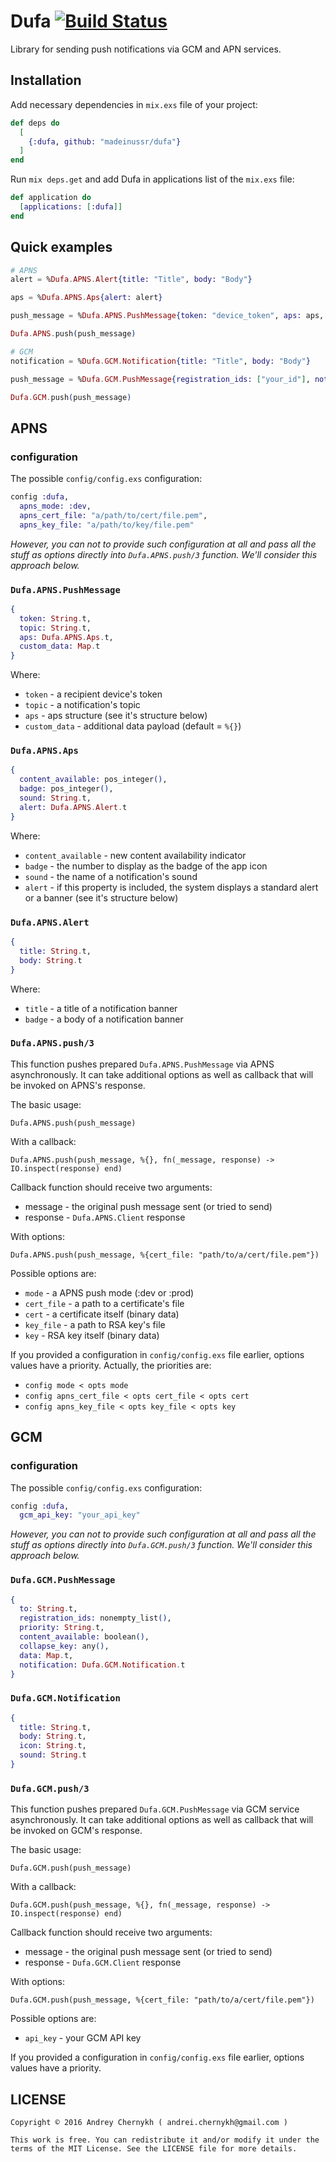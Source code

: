 # Dufa [![Build Status](https://img.shields.io/travis/madeinussr/dufa.svg?style=flat)](https://travis-ci.org/madeinussr/dufa)

Library for sending push notifications via GCM and APN services.

## Installation

Add necessary dependencies in `mix.exs` file of your project:

```elixir
def deps do
  [
    {:dufa, github: "madeinussr/dufa"}
  ]
end
```

Run `mix deps.get` and add Dufa in applications list of the `mix.exs` file:

```elixir
def application do
  [applications: [:dufa]]
end
```

## Quick examples

```elixir
# APNS
alert = %Dufa.APNS.Alert{title: "Title", body: "Body"}

aps = %Dufa.APNS.Aps{alert: alert}

push_message = %Dufa.APNS.PushMessage{token: "device_token", aps: aps, custom_data: %{key: "value"}}

Dufa.APNS.push(push_message)

# GCM
notification = %Dufa.GCM.Notification{title: "Title", body: "Body"}

push_message = %Dufa.GCM.PushMessage{registration_ids: ["your_id"], notification: notification, data: %{key: "value"}}

Dufa.GCM.push(push_message)
```

## APNS

### configuration

The possible `config/config.exs` configuration:

```elixir
config :dufa,
  apns_mode: :dev,
  apns_cert_file: "a/path/to/cert/file.pem",
  apns_key_file: "a/path/to/key/file.pem"
```

_However, you can not to provide such configuration at all and pass all the stuff as options directly into `Dufa.APNS.push/3` function._
_We'll consider this approach below._

### `Dufa.APNS.PushMessage`

```elixir
{
  token: String.t,
  topic: String.t,
  aps: Dufa.APNS.Aps.t,
  custom_data: Map.t
}
```

Where:

* `token` - a recipient device's token
* `topic` - a notification's topic
* `aps` - aps structure (see it's structure below)
* `custom_data` - additional data payload (default = `%{}`)

### `Dufa.APNS.Aps`

```elixir
{
  content_available: pos_integer(),
  badge: pos_integer(),
  sound: String.t,
  alert: Dufa.APNS.Alert.t
}
```

Where:

* `content_available` - new content availability indicator
* `badge` - the number to display as the badge of the app icon
* `sound` - the name of a notification's sound
* `alert` - if this property is included, the system displays a standard alert or a banner (see it's structure below)

### `Dufa.APNS.Alert`

```elixir
{
  title: String.t,
  body: String.t
}
```

Where:

* `title` - a title of a notification banner
* `badge` - a body of a notification banner

### `Dufa.APNS.push/3`

This function pushes prepared `Dufa.APNS.PushMessage` via APNS asynchronously.
It can take additional options as well as callback that will be invoked on APNS's response.

The basic usage:

`Dufa.APNS.push(push_message)`

With a callback:

`Dufa.APNS.push(push_message, %{}, fn(_message, response) -> IO.inspect(response) end)`

Callback function should receive two arguments:

* message - the original push message sent (or tried to send)
* response - `Dufa.APNS.Client` response

With options:

`Dufa.APNS.push(push_message, %{cert_file: "path/to/a/cert/file.pem"})`

Possible options are:

* `mode` - a APNS push mode (:dev or :prod)
* `cert_file` - a path to a certificate's file
* `cert` - a certificate itself (binary data)
* `key_file` - a path to RSA key's file
* `key` - RSA key itself (binary data)

If you provided a configuration in `config/config.exs` file earlier, options values have a priority.
Actually, the priorities are:

* `config mode < opts mode`
* `config apns_cert_file < opts cert_file < opts cert`
* `config apns_key_file < opts key_file < opts key`

## GCM

### configuration

The possible `config/config.exs` configuration:

```elixir
config :dufa,
  gcm_api_key: "your_api_key"
```

_However, you can not to provide such configuration at all and pass all the stuff as options directly into `Dufa.GCM.push/3` function._
_We'll consider this approach below._

### `Dufa.GCM.PushMessage`

```elixir
{
  to: String.t,
  registration_ids: nonempty_list(),
  priority: String.t,
  content_available: boolean(),
  collapse_key: any(),
  data: Map.t,
  notification: Dufa.GCM.Notification.t
}
```

### `Dufa.GCM.Notification`

```elixir
{
  title: String.t,
  body: String.t,
  icon: String.t,
  sound: String.t
}
```

### `Dufa.GCM.push/3`

This function pushes prepared `Dufa.GCM.PushMessage` via GCM service asynchronously.
It can take additional options as well as callback that will be invoked on GCM's response.

The basic usage:

`Dufa.GCM.push(push_message)`

With a callback:

`Dufa.GCM.push(push_message, %{}, fn(_message, response) -> IO.inspect(response) end)`

Callback function should receive two arguments:

* message - the original push message sent (or tried to send)
* response - `Dufa.GCM.Client` response

With options:

`Dufa.GCM.push(push_message, %{cert_file: "path/to/a/cert/file.pem"})`

Possible options are:

* `api_key` - your GCM API key

If you provided a configuration in `config/config.exs` file earlier, options values have a priority.

## LICENSE

    Copyright © 2016 Andrey Chernykh ( andrei.chernykh@gmail.com )

    This work is free. You can redistribute it and/or modify it under the
    terms of the MIT License. See the LICENSE file for more details.
